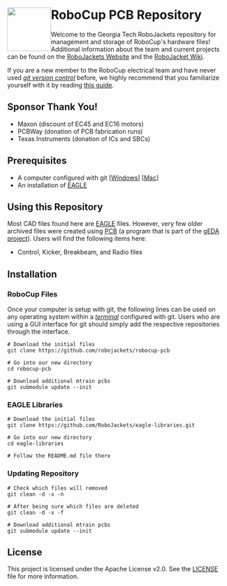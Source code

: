 <img src="https://dl.dropboxusercontent.com/s/ao3pe3n8npuxrfo/robobuzz-header.svg" height="100px" width="100px" style="float:left"/>RoboCup PCB Repository
===========
Welcome to the Georgia Tech RoboJackets repository for management and storage of RoboCup's hardware files! Additional information about the team and current projects can be found on the [RoboJackets Website](http://www.robojackets.org/teams/robocup/) and the [RoboJacket Wiki](http://wiki.robojackets.org/w/RoboCup).

If you are a new member to the RoboCup electrical team and have never used *[git version control](http://git-scm.com/)* before, we highly recommend that you familiarize yourself with it by reading [this guide](https://github.com/RoboJackets/robocup-firmware/blob/master/doc/Git.md).

## Sponsor Thank You!
- Maxon (discount of EC45 and EC16 motors)
- PCBWay (donation of PCB fabrication runs)
- Texas Instruments (donation of ICs and SBCs)

## Prerequisites
- A computer configured with git [[Windows](https://windows.github.com)] [[Mac](https://mac.github.com/)]
- An installation of [EAGLE](http://www.cadsoftusa.com/)

## Using this Repository
Most CAD files found here are [EAGLE](http://www.cadsoftusa.com/) files. However, very few older archived files were created using [PCB](http://pcb.geda-project.org) (a program that is part of the [gEDA project](http://www.geda-project.org)). Users will find the following items here:
- Control, Kicker, Breakbeam, and Radio files

## Installation

### RoboCup Files
Once your computer is setup with git, the following lines can be used on any operating system within a *[terminal](http://en.wikipedia.org/wiki/Computer_terminal)* configured with git. Users who are using a GUI interface for git should simply add the respective repositories through the interface.

```
# Download the initial files
git clone https://github.com/robojackets/robocup-pcb

# Go into our new directory
cd robocup-pcb

# Download additional mtrain pcbs
git submodule update --init
```

### EAGLE Libraries
```
# Download the initial files
git clone https://github.com/RoboJackets/eagle-libraries.git

# Go into our new directory
cd eagle-libraries

# Follow the README.md file there
```

### Updating Repository
```
# Check which files will removed
git clean -d -x -n

# After being sure which files are deleted
git clean -d -x -f

# Download additional mtrain pcbs
git submodule update --init
```

## License

This project is licensed under the Apache License v2.0.  See the [LICENSE](LICENSE) file for more information.
